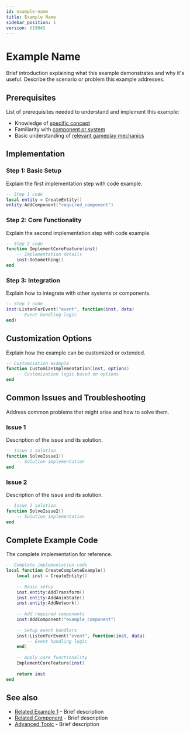 ```yaml
---
id: example-name
title: Example Name
sidebar_position: 1
version: 619045
---
```


# Example Name

Brief introduction explaining what this example demonstrates and why it's useful. Describe the scenario or problem this example addresses.

## Prerequisites

List of prerequisites needed to understand and implement this example:

- Knowledge of [specific concept](link-to-relevant-documentation.md)
- Familiarity with [component or system](link-to-relevant-documentation.md)
- Basic understanding of [relevant gameplay mechanics](link-to-relevant-documentation.md)

## Implementation

### Step 1: Basic Setup

Explain the first implementation step with code example.

```lua
-- Step 1 code
local entity = CreateEntity()
entity:AddComponent("required_component")
```

### Step 2: Core Functionality

Explain the second implementation step with code example.

```lua
-- Step 2 code
function ImplementCoreFeature(inst)
    -- Implementation details
    inst:DoSomething()
end
```

### Step 3: Integration

Explain how to integrate with other systems or components.

```lua
-- Step 3 code
inst:ListenForEvent("event", function(inst, data)
    -- Event handling logic
end)
```

## Customization Options

Explain how the example can be customized or extended.

```lua
-- Customization example
function CustomizeImplementation(inst, options)
    -- Customization logic based on options
end
```

## Common Issues and Troubleshooting

Address common problems that might arise and how to solve them.

### Issue 1

Description of the issue and its solution.

```lua
-- Issue 1 solution
function SolveIssue1()
    -- Solution implementation
end
```

### Issue 2

Description of the issue and its solution.

```lua
-- Issue 2 solution
function SolveIssue2()
    -- Solution implementation
end
```

## Complete Example Code

The complete implementation for reference.

```lua
-- Complete implementation code
local function CreateCompleteExample()
    local inst = CreateEntity()
    
    -- Basic setup
    inst.entity:AddTransform()
    inst.entity:AddAnimState()
    inst.entity:AddNetwork()
    
    -- Add required components
    inst:AddComponent("example_component")
    
    -- Setup event handlers
    inst:ListenForEvent("event", function(inst, data)
        -- Event handling logic
    end)
    
    -- Apply core functionality
    ImplementCoreFeature(inst)
    
    return inst
end
```

## See also

- [Related Example 1](path-to-example1.md) - Brief description
- [Related Component](path-to-component.md) - Brief description
- [Advanced Topic](path-to-advanced-topic.md) - Brief description 
